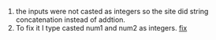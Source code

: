 1. the inputs were not casted as integers so the site did string concatenation instead of addtion. 
2. To fix it I type casted num1 and num2 as integers. [fix](https://github.com/NirvekPanda/sp24-cse110-lab4/blob/main/expand/screenshots/fix.png)
